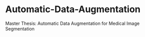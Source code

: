 # Automatic-Data-Augmentation
Master Thesis: Automatic Data Augmentation for Medical Image Segmentation

